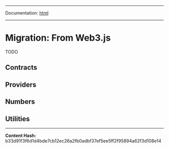 -----

Documentation: [html](https://docs-beta.ethers.io/)

-----


Migration: From Web3.js
=======================


TODO


Contracts
---------



Providers
---------



Numbers
-------



Utilities
---------




-----
**Content Hash:** b33d91f3f6d1d4bde7cb12ec26a2fb0adbf37ef5ee5ff2f95894a62f3d108e14